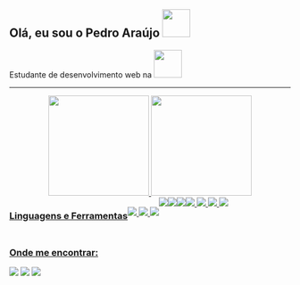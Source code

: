 


## Olá, eu sou o Pedro Araújo <img src="https://media0.giphy.com/media/yUPOIihbfS3A7v0vML/giphy.gif?cid=790b761171163e09404a86cd4c52a51458a4b56a216b95aa&rid=giphy.gif&ct=s" width="50"></h2>


<p>Estudante de desenvolvimento web na <img src="https://media4.giphy.com/media/AuOc4PopTVr2YJPvbu/giphy.gif?cid=ecf05e47jf5n8ucx2h8953gk8vr0vr9oz4olijclwvyhgyg7&rid=giphy.gif&ct=s" width="50"></p>


---

<div align="center">
  <a href="https://github.com/Pedroshalom">
  <img height="180em" src="https://github-readme-stats.vercel.app/api?username=Pedroshalom&show_icons=true&theme=highcontrast&include_all_commits=true&count_private=true"/>
  <img height="180em" src="https://github-readme-stats.vercel.app/api/top-langs/?username=Pedroshalom&layout=compact&langs_count=7&theme=highcontrast"/>
</div>
   <div style="display: flex"><br>
     <h3>Linguagens e Ferramentas</h3>
   <div><br>
     <img src="https://img.shields.io/badge/HTML5-E34F26?style=for-the-badge&logo=html5&logoColor=white">
     <img src="https://img.shields.io/badge/javascript-%23323330.svg?style=for-the-badge&logo=javascript&logoColor=%23F7DF1E">
     <img src="https://img.shields.io/badge/css3-%231572B6.svg?style=for-the-badge&logo=css3&logoColor=white">
     </div>
     <img src="https://img.shields.io/badge/react-%2320232a.svg?style=for-the-badge&logo=react&logoColor=%2361DAFB">
     <img src="https://img.shields.io/badge/git-%23F05033.svg?style=for-the-badge&logo=git&logoColor=white">
     <img src="https://img.shields.io/badge/github-%23121011.svg?style=for-the-badge&logo=github&logoColor=white">
     <div>
     <img src="https://img.shields.io/badge/vercel-%23000000.svg?style=for-the-badge&logo=vercel&logoColor=white">
     <img src="https://img.shields.io/badge/React_Router-CA4245?style=for-the-badge&logo=react-router&logoColor=white">
     <img src="https://img.shields.io/badge/redux-%23593d88.svg?style=for-the-badge&logo=redux&logoColor=white">
     <img src="https://img.shields.io/badge/Docker-2CA5E0?style=for-the-badge&logo=docker&logoColor=whit">
   </div>  
     </div>
  
  ##
  
  <div> 
  <h3 align="left">Onde me encontrar:</h3>
   <a href="https://www.linkedin.com/in/pedro-manoel-santos/" alt="Linkedin">
  <img src="https://img.shields.io/badge/-Linkedin-0e76a8?style=flat-square&logo=Linkedin&logoColor=white&link=https://www.linkedin.com/in/rodrigosakae/" /></a>

  <a href="http://wa.me/+5584987836762" alt="WhatsApp">
  <img src="https://img.shields.io/badge/-WhatsApp-25d366?style=flat-square&labelColor=25d366&logo=whatsapp&logoColor=white&link=http://wa.me/+5584987836762"/></a>

  <a href="https://www.instagram.com/pedrinho_shalom/" alt="Instagram">
  <img src="https://img.shields.io/badge/-Instagram-DF0174?style=flat-square&labelColor=DF0174&logo=instagram&logoColor=white&link=https://www.instagram.com/rsakae/"/></a>
</p> 
